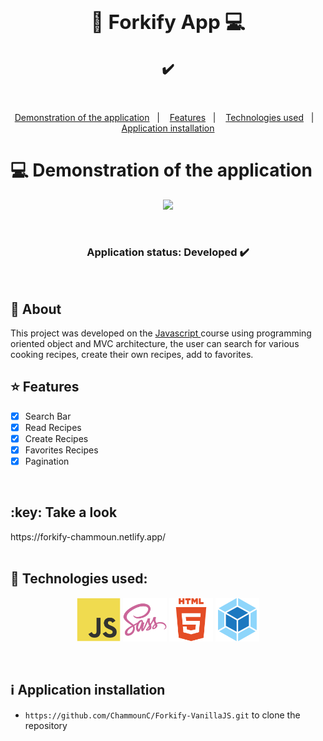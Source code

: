 
## **<h2 align="center"> 🍕 Forkify App 💻</h2>**

<h2 align="center"> 
        ✔️
</h2>
<br>
<p align="center">
  <a href="#computer-demonstration-of-the-application">Demonstration of the application</a>&nbsp;&nbsp;&nbsp;|&nbsp;&nbsp;&nbsp;
  <a href="#star-features">Features</a>&nbsp;&nbsp;&nbsp;|&nbsp;&nbsp;&nbsp;
  <a href="#rocket-technologies-used">Technologies used</a>&nbsp;&nbsp;&nbsp;|&nbsp;&nbsp;&nbsp;
  <a href="#information_source-application-installation">Application installation</a>
</p>

# :computer: Demonstration of the application

<p align="center">
  <img src="https://ik.imagekit.io/mcvhbcq4zu/forkify_nrvzWVRzk.gif?ik-sdk-version=javascript-1.4.3&updatedAt=1648473365812" width="1400px"/>
</p>

<br>

<h3 align="center"> 
	Application status: Developed ✔️
</h3>
<br>


## 📓 About
This project was developed on the <a href="https://www.udemy.com/course/the-complete-javascript-course/" target="_blank"> Javascript </a> course using programming oriented object and MVC architecture,  the user can search for various cooking recipes, create their own recipes, add to favorites.

## :star: Features
- [x] Search Bar
- [x] Read Recipes
- [x] Create Recipes
- [x] Favorites Recipes
- [x] Pagination

<br>
 <h2>:key: Take a look </h2>  https://forkify-chammoun.netlify.app/
<br>
<br>


## :rocket: Technologies used:
<p align="center">
	<img src="https://github.com/devicons/devicon/blob/master/icons/javascript/javascript-original.svg" alt="js" width="70" height="70"/>
	<img src="https://github.com/devicons/devicon/blob/master/icons/sass/sass-original.svg" alt="css3" width="70" height="70"/>
	<img src="https://github.com/devicons/devicon/blob/master/icons/html5/html5-plain-wordmark.svg" alt="html5"  width="70" height="70"/>
	<img src="https://github.com/devicons/devicon/blob/master/icons/webpack/webpack-original.svg" alt="html5"  width="70" height="70"/>
</p>

<br>

## :information_source: Application installation
- `https://github.com/ChammounC/Forkify-VanillaJS.git` to clone the repository

<br>

